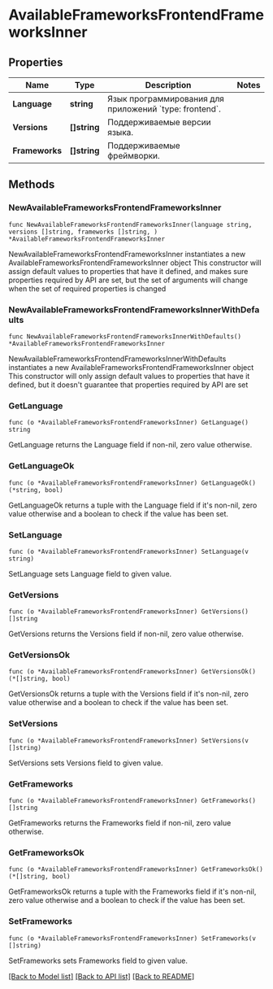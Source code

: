 # AvailableFrameworksFrontendFrameworksInner

## Properties

Name | Type | Description | Notes
------------ | ------------- | ------------- | -------------
**Language** | **string** | Язык программирования для приложений &#x60;type: frontend&#x60;. | 
**Versions** | **[]string** | Поддерживаемые версии языка. | 
**Frameworks** | **[]string** | Поддерживаемые фреймворки. | 

## Methods

### NewAvailableFrameworksFrontendFrameworksInner

`func NewAvailableFrameworksFrontendFrameworksInner(language string, versions []string, frameworks []string, ) *AvailableFrameworksFrontendFrameworksInner`

NewAvailableFrameworksFrontendFrameworksInner instantiates a new AvailableFrameworksFrontendFrameworksInner object
This constructor will assign default values to properties that have it defined,
and makes sure properties required by API are set, but the set of arguments
will change when the set of required properties is changed

### NewAvailableFrameworksFrontendFrameworksInnerWithDefaults

`func NewAvailableFrameworksFrontendFrameworksInnerWithDefaults() *AvailableFrameworksFrontendFrameworksInner`

NewAvailableFrameworksFrontendFrameworksInnerWithDefaults instantiates a new AvailableFrameworksFrontendFrameworksInner object
This constructor will only assign default values to properties that have it defined,
but it doesn't guarantee that properties required by API are set

### GetLanguage

`func (o *AvailableFrameworksFrontendFrameworksInner) GetLanguage() string`

GetLanguage returns the Language field if non-nil, zero value otherwise.

### GetLanguageOk

`func (o *AvailableFrameworksFrontendFrameworksInner) GetLanguageOk() (*string, bool)`

GetLanguageOk returns a tuple with the Language field if it's non-nil, zero value otherwise
and a boolean to check if the value has been set.

### SetLanguage

`func (o *AvailableFrameworksFrontendFrameworksInner) SetLanguage(v string)`

SetLanguage sets Language field to given value.


### GetVersions

`func (o *AvailableFrameworksFrontendFrameworksInner) GetVersions() []string`

GetVersions returns the Versions field if non-nil, zero value otherwise.

### GetVersionsOk

`func (o *AvailableFrameworksFrontendFrameworksInner) GetVersionsOk() (*[]string, bool)`

GetVersionsOk returns a tuple with the Versions field if it's non-nil, zero value otherwise
and a boolean to check if the value has been set.

### SetVersions

`func (o *AvailableFrameworksFrontendFrameworksInner) SetVersions(v []string)`

SetVersions sets Versions field to given value.


### GetFrameworks

`func (o *AvailableFrameworksFrontendFrameworksInner) GetFrameworks() []string`

GetFrameworks returns the Frameworks field if non-nil, zero value otherwise.

### GetFrameworksOk

`func (o *AvailableFrameworksFrontendFrameworksInner) GetFrameworksOk() (*[]string, bool)`

GetFrameworksOk returns a tuple with the Frameworks field if it's non-nil, zero value otherwise
and a boolean to check if the value has been set.

### SetFrameworks

`func (o *AvailableFrameworksFrontendFrameworksInner) SetFrameworks(v []string)`

SetFrameworks sets Frameworks field to given value.



[[Back to Model list]](../README.md#documentation-for-models) [[Back to API list]](../README.md#documentation-for-api-endpoints) [[Back to README]](../README.md)


